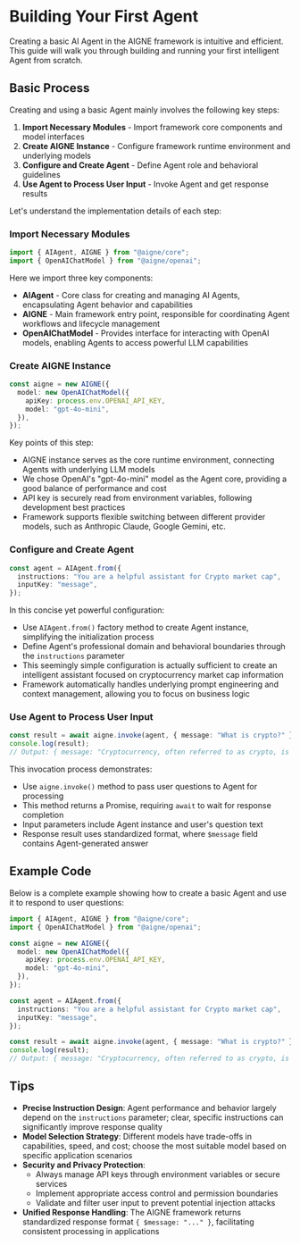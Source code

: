 # Building Your First Agent

Creating a basic AI Agent in the AIGNE framework is intuitive and efficient. This guide will walk you through building and running your first intelligent Agent from scratch.

## Basic Process

Creating and using a basic Agent mainly involves the following key steps:

1. **Import Necessary Modules** - Import framework core components and model interfaces
2. **Create AIGNE Instance** - Configure framework runtime environment and underlying models
3. **Configure and Create Agent** - Define Agent role and behavioral guidelines
4. **Use Agent to Process User Input** - Invoke Agent and get response results

Let's understand the implementation details of each step:

### Import Necessary Modules

```ts file="../../docs-examples/test/build-first-agent.test.ts" region="example-build-first-agent" only_imports
import { AIAgent, AIGNE } from "@aigne/core";
import { OpenAIChatModel } from "@aigne/openai";
```

Here we import three key components:

* **AIAgent** - Core class for creating and managing AI Agents, encapsulating Agent behavior and capabilities
* **AIGNE** - Main framework entry point, responsible for coordinating Agent workflows and lifecycle management
* **OpenAIChatModel** - Provides interface for interacting with OpenAI models, enabling Agents to access powerful LLM capabilities

### Create AIGNE Instance

```ts file="../../docs-examples/test/build-first-agent.test.ts" region="example-build-first-agent-create-aigne" exclude_imports
const aigne = new AIGNE({
  model: new OpenAIChatModel({
    apiKey: process.env.OPENAI_API_KEY,
    model: "gpt-4o-mini",
  }),
});
```

Key points of this step:

* AIGNE instance serves as the core runtime environment, connecting Agents with underlying LLM models
* We chose OpenAI's "gpt-4o-mini" model as the Agent core, providing a good balance of performance and cost
* API key is securely read from environment variables, following development best practices
* Framework supports flexible switching between different provider models, such as Anthropic Claude, Google Gemini, etc.

### Configure and Create Agent

```ts file="../../docs-examples/test/build-first-agent.test.ts" region="example-build-first-agent-create-agent" exclude_imports
const agent = AIAgent.from({
  instructions: "You are a helpful assistant for Crypto market cap",
  inputKey: "message",
});
```

In this concise yet powerful configuration:

* Use `AIAgent.from()` factory method to create Agent instance, simplifying the initialization process
* Define Agent's professional domain and behavioral boundaries through the `instructions` parameter
* This seemingly simple configuration is actually sufficient to create an intelligent assistant focused on cryptocurrency market cap information
* Framework automatically handles underlying prompt engineering and context management, allowing you to focus on business logic

### Use Agent to Process User Input

```ts file="../../docs-examples/test/build-first-agent.test.ts" region="example-build-first-agent-invoke-agent" exclude_imports
const result = await aigne.invoke(agent, { message: "What is crypto?" });
console.log(result);
// Output: { message: "Cryptocurrency, often referred to as crypto, is a type of digital or virtual currency that uses cryptography for security" }
```

This invocation process demonstrates:

* Use `aigne.invoke()` method to pass user questions to Agent for processing
* This method returns a Promise, requiring `await` to wait for response completion
* Input parameters include Agent instance and user's question text
* Response result uses standardized format, where `$message` field contains Agent-generated answer

## Example Code

Below is a complete example showing how to create a basic Agent and use it to respond to user questions:

```ts file="../../docs-examples/test/build-first-agent.test.ts" region="example-build-first-agent"
import { AIAgent, AIGNE } from "@aigne/core";
import { OpenAIChatModel } from "@aigne/openai";

const aigne = new AIGNE({
  model: new OpenAIChatModel({
    apiKey: process.env.OPENAI_API_KEY,
    model: "gpt-4o-mini",
  }),
});

const agent = AIAgent.from({
  instructions: "You are a helpful assistant for Crypto market cap",
  inputKey: "message",
});

const result = await aigne.invoke(agent, { message: "What is crypto?" });
console.log(result);
// Output: { message: "Cryptocurrency, often referred to as crypto, is a type of digital or virtual currency that uses cryptography for security" }
```

## Tips

* **Precise Instruction Design**: Agent performance and behavior largely depend on the `instructions` parameter; clear, specific instructions can significantly improve response quality
* **Model Selection Strategy**: Different models have trade-offs in capabilities, speed, and cost; choose the most suitable model based on specific application scenarios
* **Security and Privacy Protection**:
  * Always manage API keys through environment variables or secure services
  * Implement appropriate access control and permission boundaries
  * Validate and filter user input to prevent potential injection attacks
* **Unified Response Handling**: The AIGNE framework returns standardized response format `{ $message: "..." }`, facilitating consistent processing in applications
